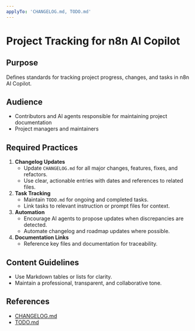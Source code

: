 ```yaml
---
applyTo: 'CHANGELOG.md, TODO.md'
---
```

# Project Tracking for n8n AI Copilot

## Purpose
Defines standards for tracking project progress, changes, and tasks in n8n AI Copilot.

## Audience
- Contributors and AI agents responsible for maintaining project documentation
- Project managers and maintainers

## Required Practices
1. **Changelog Updates**
   - Update `CHANGELOG.md` for all major changes, features, fixes, and refactors.
   - Use clear, actionable entries with dates and references to related files.
2. **Task Tracking**
   - Maintain `TODO.md` for ongoing and completed tasks.
   - Link tasks to relevant instruction or prompt files for context.
3. **Automation**
   - Encourage AI agents to propose updates when discrepancies are detected.
   - Automate changelog and roadmap updates where possible.
4. **Documentation Links**
   - Reference key files and documentation for traceability.

## Content Guidelines
- Use Markdown tables or lists for clarity.
- Maintain a professional, transparent, and collaborative tone.

## References
- [CHANGELOG.md](../../n8nation/CHANGELOG.md)
- [TODO.md](../../n8nation/TODO.md)